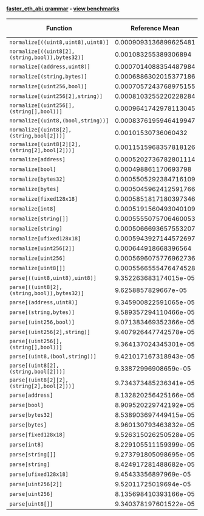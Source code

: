 #### [faster_eth_abi.grammar](https://github.com/BobTheBuidler/faster-eth-abi/blob/master/faster_eth_abi/grammar.py) - [view benchmarks](https://github.com/BobTheBuidler/faster-eth-abi/blob/master/benchmarks/test_grammar_benchmarks.py)

| Function | Reference Mean | Faster Mean | % Change | Speedup (%) | x Faster | Faster |
|----------|---------------|-------------|----------|-------------|----------|--------|
| `normalize[((uint8,uint8),uint8)]` | 0.0009093136899625481 | 0.0007552491755363949 | 16.94% | 20.40% | 1.20x | ✅ |
| `normalize[((uint8[2],(string,bool)),bytes32)]` | 0.001083255389306894 | 0.000939281514499591 | 13.29% | 15.33% | 1.15x | ✅ |
| `normalize[(address,uint8)]` | 0.0007014088354487984 | 0.0005392248441429226 | 23.12% | 30.08% | 1.30x | ✅ |
| `normalize[(string,bytes)]` | 0.0006886302015377186 | 0.0005482427070076013 | 20.39% | 25.61% | 1.26x | ✅ |
| `normalize[(uint256,bool)]` | 0.0007057243768975155 | 0.0005456298600695114 | 22.69% | 29.34% | 1.29x | ✅ |
| `normalize[(uint256[2],string)]` | 0.0008103255220228284 | 0.0006522857496716126 | 19.50% | 24.23% | 1.24x | ✅ |
| `normalize[(uint256[],(string[],bool))]` | 0.0009641742978113045 | 0.0008213103951246426 | 14.82% | 17.39% | 1.17x | ✅ |
| `normalize[(uint8,(bool,string))]` | 0.0008376195946419947 | 0.000673179208164908 | 19.63% | 24.43% | 1.24x | ✅ |
| `normalize[(uint8[2],(string,bool[2]))]` | 0.00101530736060432 | 0.0008525858216165784 | 16.03% | 19.09% | 1.19x | ✅ |
| `normalize[(uint8[2][2],(string[2],bool[2]))]` | 0.0011515968357818126 | 0.0010346243905944108 | 10.16% | 11.31% | 1.11x | ✅ |
| `normalize[address]` | 0.0005202736782801114 | 0.0003726644908018647 | 28.37% | 39.61% | 1.40x | ✅ |
| `normalize[bool]` | 0.000498861170693798 | 0.000356339970513185 | 28.57% | 40.00% | 1.40x | ✅ |
| `normalize[bytes32]` | 0.0005505292384716109 | 0.0004082039102808391 | 25.85% | 34.87% | 1.35x | ✅ |
| `normalize[bytes]` | 0.0005045962412591766 | 0.00037858106094114207 | 24.97% | 33.29% | 1.33x | ✅ |
| `normalize[fixed128x18]` | 0.0005851817180397346 | 0.0004581914930298264 | 21.70% | 27.72% | 1.28x | ✅ |
| `normalize[int8]` | 0.0005191560493040109 | 0.00037408549401698245 | 27.94% | 38.78% | 1.39x | ✅ |
| `normalize[string[]]` | 0.0005555075706460053 | 0.00040950289509309476 | 26.28% | 35.65% | 1.36x | ✅ |
| `normalize[string]` | 0.0005066693657553207 | 0.0003649616566704682 | 27.97% | 38.83% | 1.39x | ✅ |
| `normalize[ufixed128x18]` | 0.0005943927144572697 | 0.00047057584955998403 | 20.83% | 26.31% | 1.26x | ✅ |
| `normalize[uint256[2]]` | 0.000644918668396564 | 0.0004965102608243618 | 23.01% | 29.89% | 1.30x | ✅ |
| `normalize[uint256]` | 0.0005696075776962736 | 0.0004112495700610452 | 27.80% | 38.51% | 1.39x | ✅ |
| `normalize[uint8[]]` | 0.0005566555476474528 | 0.00043816978787909055 | 21.29% | 27.04% | 1.27x | ✅ |
| `parse[((uint8,uint8),uint8)]` | 9.352263683174015e-05 | 9.294444597107337e-05 | 0.62% | 0.62% | 1.01x | ✅ |
| `parse[((uint8[2],(string,bool)),bytes32)]` | 9.6258857829667e-05 | 9.783967582002735e-05 | -1.64% | -1.62% | 0.98x | ❌ |
| `parse[(address,uint8)]` | 9.345900822591065e-05 | 9.475626278274524e-05 | -1.39% | -1.37% | 0.99x | ❌ |
| `parse[(string,bytes)]` | 9.589357294110466e-05 | 9.560985896275861e-05 | 0.30% | 0.30% | 1.00x | ✅ |
| `parse[(uint256,bool)]` | 9.071383469352366e-05 | 9.52678907071024e-05 | -5.02% | -4.78% | 0.95x | ❌ |
| `parse[(uint256[2],string)]` | 9.407926447742578e-05 | 9.256039654547001e-05 | 1.61% | 1.64% | 1.02x | ✅ |
| `parse[(uint256[],(string[],bool))]` | 9.364137024345301e-05 | 9.39054751853307e-05 | -0.28% | -0.28% | 1.00x | ❌ |
| `parse[(uint8,(bool,string))]` | 9.421017167318943e-05 | 9.146675701441298e-05 | 2.91% | 3.00% | 1.03x | ✅ |
| `parse[(uint8[2],(string,bool[2]))]` | 9.33872996908659e-05 | 9.312485955006541e-05 | 0.28% | 0.28% | 1.00x | ✅ |
| `parse[(uint8[2][2],(string[2],bool[2]))]` | 9.734373485236341e-05 | 9.530809136682787e-05 | 2.09% | 2.14% | 1.02x | ✅ |
| `parse[address]` | 8.132820256425166e-05 | 9.162108380402203e-05 | -12.66% | -11.23% | 0.89x | ❌ |
| `parse[bool]` | 8.909520229742192e-05 | 9.193992621489394e-05 | -3.19% | -3.09% | 0.97x | ❌ |
| `parse[bytes32]` | 8.538903697449415e-05 | 9.333514584382852e-05 | -9.31% | -8.51% | 0.91x | ❌ |
| `parse[bytes]` | 8.960130793463832e-05 | 9.059501792091129e-05 | -1.11% | -1.10% | 0.99x | ❌ |
| `parse[fixed128x18]` | 9.526315026250528e-05 | 9.461635599473996e-05 | 0.68% | 0.68% | 1.01x | ✅ |
| `parse[int8]` | 8.229105511159399e-05 | 9.108995083368067e-05 | -10.69% | -9.66% | 0.90x | ❌ |
| `parse[string[]]` | 9.273791805098695e-05 | 9.382238414178565e-05 | -1.17% | -1.16% | 0.99x | ❌ |
| `parse[string]` | 8.424917281488682e-05 | 8.98926653668929e-05 | -6.70% | -6.28% | 0.94x | ❌ |
| `parse[ufixed128x18]` | 9.45433356897969e-05 | 9.364305997339439e-05 | 0.95% | 0.96% | 1.01x | ✅ |
| `parse[uint256[2]]` | 9.52011725019694e-05 | 9.609446130551468e-05 | -0.94% | -0.93% | 0.99x | ❌ |
| `parse[uint256]` | 8.135698410393166e-05 | 9.04879422348139e-05 | -11.22% | -10.09% | 0.90x | ❌ |
| `parse[uint8[]]` | 9.340378197601522e-05 | 9.311813934330595e-05 | 0.31% | 0.31% | 1.00x | ✅ |
